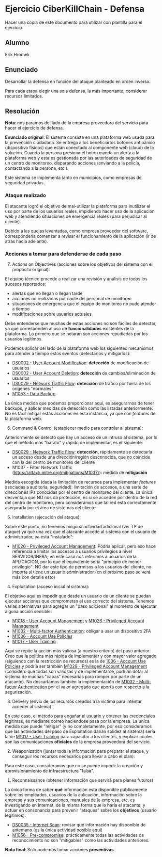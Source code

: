 # Ejercicio CiberKillChain - Defensa

Hacer una copia de este documento para utilizar con plantilla para el ejercicio

## Alumno

Erik Hromek

## Enunciado

Desarrollar la defensa en función del ataque planteado en orden inverso.

Para cada etapa elegir una sola defensa, la más importante, considerar recursos limitados.

## Resolución

**Nota**: nos paramos del lado de la empresa proveedora del servicio para hacer el ejercicio de defensa.

**Enunciado original**: El sistema consiste en una plataforma web usada para la prevención ciudadana. Se entrega a los beneficiarios botones antipánico (dispositivo físicos) que están conectado al componente web (cloud) de la solución. Cuando la persona presiona el botón manda un alerta a la plataforma web y esta es gestionada por las autoridades de seguridad de un centro de monitoreo, disparando acciones (enviando a la policía, contactando a la persona, etc.).

Este sistema se implementa tanto en municipios, como empresas de seguridad privadas.

### Ataque realizado

El atacante logró el objetivo de mal-utilizar la plataforma para inutilizar el uso por parte de los usuarios reales, impidiendo hacer uso de la aplicación web y atendiendo situaciones de emergencia reales (para perjudicar al cliente).

Debido a las quejas levantadas, como empresa proveedor del software, correspondería comenzar a revisar el funcionamiento de la aplicación (ir de atrás hacia adelante).

### Acciones a tomar para defenderse de cada paso

7. Actions on Objectives (acciones sobre los objetivos del sistema con el propósito original):

El equipo técnico procede a realizar una revisión y análisis de todos los sucesos reportados:

- alertas que no llegan o llegan tarde
- acciones no realizadas por nadie del personal de monitoreo
- situaciones de emergencia que el equipo de monitoreo no pudo atender a tiempo
- modificaciones sobre usuarios actuales

Debe entenderse que muchas de estas acciones no son fáciles de detectar, ya que corresponden al uso de **funcionalidades** existentes de la plataforma. Lo primero que se notarán son acciones repudiadas por los usuarios legítimos.

Podemos aplicar del lado de la plataforma web los siguientes mecanismos para atender a tiempo estos eventos (detectarlos y mitigarlos):

- [DS0002 - User Account Modification](https://attack.mitre.org/datasources/DS0002/): **detección** de modificación de usuarios
- [DS0002 - User Account Deletion](https://attack.mitre.org/datasources/DS0002/): **detección** de cambios/eliminación de usuarios
- [DS0029 - Network Traffic Flow](https://attack.mitre.org/datasources/DS0029/): **detección** de tráfico por fuera de los orígenes "normales"
- [M1053 - Data Backup](https://attack.mitre.org/mitigations/M1053/)

La única medida que podemos proporcionar aquí, es asegurarnos de tener backups, y aplicar medidas de detección como las listadas anteriormente. No es fácil mitigar estas acciones en esta instancia, ya que son _features_ de la plataforma web.

6. Command & Control (establecer medio para controlar al sistema):

Anteriormente se detectó que hay un acceso de un intruso al sistema, por lo que el método más "barato" y rápido de implementar, es el siguiente:

- [DS0029 - Network Traffic Flow](https://attack.mitre.org/datasources/DS0029/): **detección**, rápidamente se detectaría un acceso desde una dirección/región desconocida, que no coincide con la del centro de monitoreo del cliente
- M1037 - Filter Network Traffic (https://attack.mitre.org/mitigations/M1037/): medida de **mitigación**

 Medida escogida (dada la limitación de recursos para implementar _features_ asociadas a auditoría, seguridad): limitación de accesos, a una serie de direcciones IPs conocidas por el centro de monitoreo del cliente. 
La única desventaja que NO nos da protección, es si se acceden por dentro de la red del centro de monitoreo, pero consideramos que tal red está correctamente asegurada por el área de sistemas del cliente.

5. Installation (ejecución del ataque):

Sobre este punto, no tenemos ninguna actividad adicional (ver TP de ataque) ya que una vez que el atacante accede al sistema con el usuario de administrador, ya está "instalado":

- [M1026 - Privileged Account Management](https://attack.mitre.org/mitigations/M1026/): Podría aplicar, pero eso hace referencia a limitar los accesos a usuarios privilegios a nivel SERVIDOR/INFRA; en este caso nos referimos a usuarios de la APLICACION, por lo que el equivalente sería "principio de menor privilegio": NO dar este tipo de permisos a los usuarios del cliente, no importa si tiene un usuario administrador (en el próximo paso se verá más con detalle esto)

4. Exploitation (acceso inicial al sistema):

El objetivo aquí es impedir que desde un usuario de un cliente se puedan ejecutar acciones que comprometan el uso correcto del sistema. Tenemos varias alternativas para agregar un "paso adicional" al momento de ejecutar alguna acción sensible:

- [M1018 - User Account Management](https://attack.mitre.org/mitigations/M1018/) y [M1026 - Privileged Account Management](https://attack.mitre.org/mitigations/M1026/)
- [M1032 - Multi-factor Authentication](https://attack.mitre.org/mitigations/M1032/): obligar a usar un dispositivo 2FA
-  [M1036 - Account Use Policies](https://attack.mitre.org/mitigations/M1036/)
- [M1017 - User Training](https://attack.mitre.org/mitigations/M1017/)

Aquí se repite la acción más valiosa (a nuestro criterio) del paso anterior. Creo que la política más rápida de implementar y con mayor valor agregado (siguiendo con la restricción de recursos) es la de  [1036 - Account Use Policies](https://attack.mitre.org/mitigations/M1036/) y podría ser también [M1026 - Privileged Account Management](https://attack.mitre.org/mitigations/M1026/)  (considero que todas son valiosas y de implementarse, podrían dotar al sistema de muchas "capas" necesarias para romper por parte de un atacante). No descartamos también la implementación de [M1032 - Multi-factor Authentication](https://attack.mitre.org/mitigations/M1032/) por el valor agregado que aporta con respecto a la segurización.

3. Delivery (envío de los recursos creados a la víctima para intentar acceder al sistema):

En este caso, el método para engañar al usuario y obtener las credenciales legítimas, es mediante correo haciendose pasa por la empresa. La única medida que puede "mitigar" (y no completamente, por eso consideramos que las actividades del paso de Exploitation darían solidez al sistema) sería la de [M1017 - User Training](https://attack.mitre.org/mitigations/M1017/) para capacitar a los clientes, y explicar cuales son las comunicaciones **oficiales** de la empresa proveedora del servicio.

2. Weaponization (juntar toda la información para preparar el ataque, y conseguir los recursos necesarios para llevar a cabo el plan):

Para este caso, consideramos que no se puede impedir la creación y aprovisionamiento de infraestructura "falsa".

1. Reconnaissance (obtener información que servirá para planes futuros)

La única forma de saber **qué** información está disponible públicamente sobre los empleados, usuarios de la aplicación, información sobre la empresa y sus comunicaciones, manuales de la empresa, etc. es investigando en Internet, de la misma forma que lo haría el atacante, y actuar en consonancia para prevenir "ataques" sobre los **objetivos** (usuario legítimos).

- [DS0035 - Internet Scan](https://attack.mitre.org/datasources/DS0035/): revisar qué información hay disponible de antemano (es la única actividad posible aquí)
- [M1056 - Pre-compromise](https://attack.mitre.org/mitigations/M1056/): prácticamente todas las actividades de reconocimiento no son "mitigables" como las actividades anteriores.

**Nota final**: Solo podemos tomar acciones **preventivas**.




